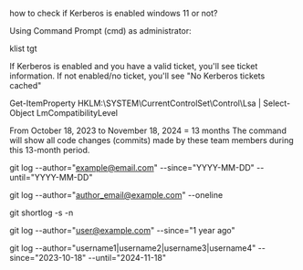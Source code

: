 how to check if Kerberos is enabled windows 11 or not?



Using Command Prompt (cmd) as administrator:

klist tgt

If Kerberos is enabled and you have a valid ticket, you'll see ticket information. If not enabled/no ticket, you'll see "No Kerberos tickets cached"



Get-ItemProperty HKLM:\SYSTEM\CurrentControlSet\Control\Lsa | Select-Object LmCompatibilityLevel


From October 18, 2023 to November 18, 2024 = 13 months
The command will show all code changes (commits) made by these team members during this 13-month period. 

git log --author="example@email.com" --since="YYYY-MM-DD" --until="YYYY-MM-DD"


git log --author="author_email@example.com" --oneline



git shortlog -s -n


git log --author="user@example.com" --since="1 year ago"

git log --author="username1|username2|username3|username4" --since="2023-10-18" --until="2024-11-18"



